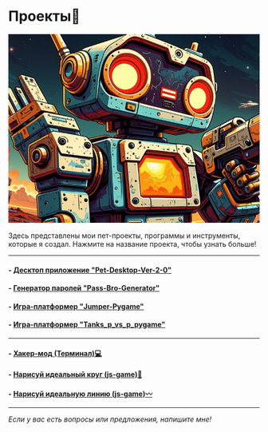 # <div class="animate__animated animate__bounce">Проекты🤖</div>
<link rel="stylesheet" href="https://cdnjs.cloudflare.com/ajax/libs/animate.css/4.1.1/animate.min.css">

![robot](images/robot.jpg)

Здесь представлены мои пет-проекты, программы и инструменты, которые я создал. Нажмите на название проекта, чтобы узнать больше!

---

#### - [Десктоп приложение "Pet-Desktop-Ver-2-0"](project1.md)
#### - [Генератор паролей "Pass-Bro-Generator"](project2.md)
#### - [Игра-платформер "Jumper-Pygame"](project3.md)
#### - [Игра-платформер "Tanks_p_vs_p_pygame"](project4.md)

---

#### - [Хакер-мод (Терминал)💻](../hacking/hacking.md)
#### - [Нарисуй идеальный круг (js-game)🔵](../js_games/game_circle.html)
#### - [Нарисуй идеальную линию (js-game)〰️](../js_games/game_line.html)

---

*Если у вас есть вопросы или предложения, напишите мне!*
